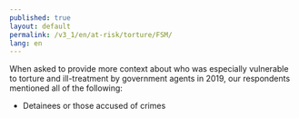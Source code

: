 ```yaml
---
published: true
layout: default
permalink: /v3_1/en/at-risk/torture/FSM/
lang: en
---
```

When asked to provide more context about who was especially vulnerable to torture and ill-treatment by government agents in 2019, our respondents mentioned all of the following: 

- Detainees or those accused of crimes

